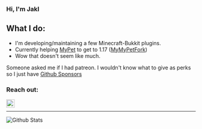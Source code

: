 ### Hi, I'm Jakl

## What I do:
- I'm developing/maintaining a few Minecraft-Bukkit plugins.
- Currently helping [MyPet](https://github.com/scomans/MyPet) to get to 1.17 ([MyMyPetFork](https://github.com/Jakllp/MyPet))
- Wow that doesn't seem like much.


Someone asked me if I had patreon.
I wouldn't know what to give as perks so I just have [Github Sponsors](https://github.com/sponsors/Jakllp/)

### Reach out:

[<img align="left" alt="Discord-Logo" width="22px" src="https://img.icons8.com/fluent/48/000000/discord-new-logo.png"/>][discord]
<br />

---

<img align="left" alt="Github Stats" src="https://github-readme-stats.vercel.app/api?username=jakllp&show_icons=true&hide_border=true" />

[discord]: https://discord.gg/mF7GpK2vJU
